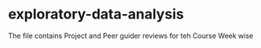 # exploratory-data-analysis
The file contains Project and Peer guider reviews for teh Course Week wise
